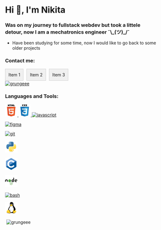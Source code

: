 <h1>Hi 👋, I'm Nikita</h1>
<h3>Was on my journey to fullstack webdev but took a littele detour, now I am a mechatronics engineer ¯\_(ツ)_/¯</h3>

- Have been studying for some time, now I would like to go back to some older projects

<h3 align="left">Contact me:</h3>
<p align="left">
<!--trying to figure out how this works, i forgot this shit already-->
<div style="display: flex; flex-direction: row; gap: 10px;">
  <div style="padding: 10px; background-color: #f0f0f0; border: 1px solid #ccc;">Item 1</div>
  <div style="padding: 10px; background-color: #f0f0f0; border: 1px solid #ccc;">Item 2</div>
  <div style="padding: 10px; background-color: #f0f0f0; border: 1px solid #ccc;">Item 3</div>
</div>
 <a href="https://dev.to/grungeee" target="blank"><img align="center" src="https://raw.githubusercontent.com/rahuldkjain/github-profile-readme-generator/master/src/images/icons/Social/devto.svg" alt="grungeee" height="30" width="40" />
 </a>

<h3 align="left">Languages and Tools:</h3>
<p align="left">
<!--html-->
 <a href="https://www.w3.org/html/" target="_blank" rel="noreferrer"> <img src="https://raw.githubusercontent.com/devicons/devicon/master/icons/html5/html5-original-wordmark.svg" alt="html5" width="40" height="40"/> 
 </a> 
<!--css-->
 <a href="https://www.w3schools.com/css/" target="_blank" rel="noreferrer"> <img src="https://raw.githubusercontent.com/devicons/devicon/master/icons/css3/css3-original-wordmark.svg" alt="css3" width="40" height="40"/> 
 </a> 
<!--js-->
 <a href="https://developer.mozilla.org/en-US/docs/Web/JavaScript" target="_blank" rel="noreferrer"> <img src="https://cdn.worldvectorlogo.com/logos/javascript-1.svg" alt="javascript" width="30" height="30"/> 
 </a> 
<!--ROW 2-->

<!--figma-->
 <a href="https://www.figma.com/" target="_blank" rel="noreferrer"> <img src="https://www.vectorlogo.zone/logos/figma/figma-icon.svg" alt="figma" width="40" height="40"/> 
 </a> 
<!--git-->
 <a href="https://git-scm.com/" target="_blank" rel="noreferrer"> <img src="https://www.vectorlogo.zone/logos/git-scm/git-scm-icon.svg" alt="git" width="40" height="40"/> 
 </a> 
<!--python-->
 <a href="https://www.python.org" target="_blank" rel="noreferrer"> <img src="https://raw.githubusercontent.com/devicons/devicon/master/icons/python/python-original.svg" alt="python" width="40" height="40"/> 
 </a>

<!--c-->
<a href="https://www.open-std.org/jtc1/sc22/wg14/" target="_blank" rel="noreferrer"> <img src="https://raw.githubusercontent.com/devicons/devicon/master/icons/c/c-original.svg" alt="c" width="40" height="40"/> 
<!--nodejs-->
 <a href="https://nodejs.org" target="_blank" rel="noreferrer"> <img src="https://raw.githubusercontent.com/devicons/devicon/master/icons/nodejs/nodejs-original-wordmark.svg" alt="nodejs" width="40" height="40"/> 
 </a> 
<!--ROW 3-->

<!--bash-->
 <a href="https://www.gnu.org/software/bash/" target="_blank" rel="noreferrer"> <img src="https://www.vectorlogo.zone/logos/gnu_bash/gnu_bash-icon.svg" alt="bash" width="40" height="40"/>
 </a>
<!--linux-->
 <a href="https://www.linux.org/" target="_blank" rel="noreferrer"> <img src="https://raw.githubusercontent.com/devicons/devicon/master/icons/linux/linux-original.svg" alt="linux" width="40" height="40"/> 
 </a> 
<!--add c here-->
<!--add plc-->
<!--add knx-->
</p>

<p>&nbsp;<img align="center" src="https://github-readme-stats.vercel.app/api?username=grungeee&show_icons=true&theme=dracula&locale=en" alt="grungeee" /></p>
